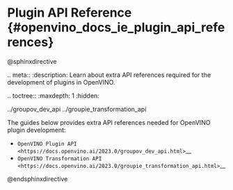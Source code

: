 # Plugin API Reference {#openvino_docs_ie_plugin_api_references}

@sphinxdirective

.. meta::
   :description: Learn about extra API references required for the development of 
                 plugins in OpenVINO.

.. toctree::
   :maxdepth: 1
   :hidden:

   ../groupov_dev_api
   ../groupie_transformation_api

The guides below provides extra API references needed for OpenVINO plugin development:

*  `OpenVINO Plugin API <https://docs.openvino.ai/2023.0/groupov_dev_api.html>`__
*  `OpenVINO Transformation API <https://docs.openvino.ai/2023.0/groupie_transformation_api.html>`__

@endsphinxdirective
